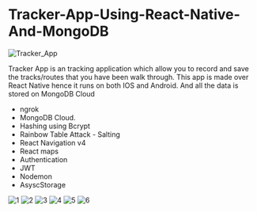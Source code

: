 # Tracker-App-Using-React-Native-And-MongoDB

![Tracker_App](https://github.com/VaibhavMojidra/Tracker-App-Using-React-Native-And-MongoDB/blob/master/Screenshots/Tracker_App.gif)

Tracker App is an tracking application which allow you to record and save the tracks/routes that you have been walk through. This app is made over React Native hence it runs on both IOS and Android. And all the data is stored on MongoDB Cloud

- ngrok
- MongoDB Cloud.
- Hashing using Bcrypt
- Rainbow Table Attack - Salting
- React Navigation v4
- React maps
- Authentication
- JWT
- Nodemon
- AsyscStorage



![1](https://github.com/VaibhavMojidra/Tracker-App-Using-React-Native-And-MongoDB/blob/master/Screenshots/1.png)
![2](https://github.com/VaibhavMojidra/Tracker-App-Using-React-Native-And-MongoDB/blob/master/Screenshots/2.png)
![3](https://github.com/VaibhavMojidra/Tracker-App-Using-React-Native-And-MongoDB/blob/master/Screenshots/3.png)
![4](https://github.com/VaibhavMojidra/Tracker-App-Using-React-Native-And-MongoDB/blob/master/Screenshots/4.png)
![5](https://github.com/VaibhavMojidra/Tracker-App-Using-React-Native-And-MongoDB/blob/master/Screenshots/5.png)
![6](https://github.com/VaibhavMojidra/Tracker-App-Using-React-Native-And-MongoDB/blob/master/Screenshots/6.png)
